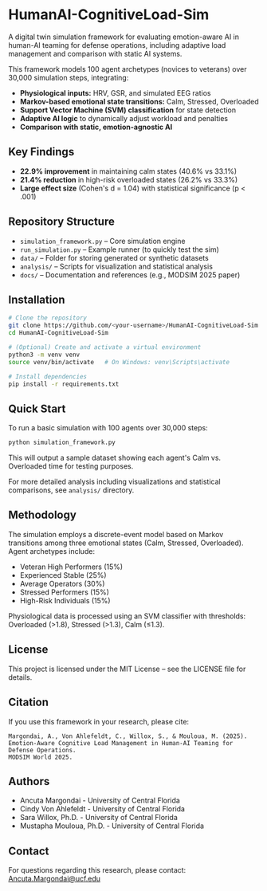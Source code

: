 # HumanAI-CognitiveLoad-Sim


A digital twin simulation framework for evaluating emotion-aware AI in human-AI teaming for defense operations, including adaptive load management and comparison with static AI systems.

This framework models 100 agent archetypes (novices to veterans) over 30,000 simulation steps, integrating:

* **Physiological inputs:** HRV, GSR, and simulated EEG ratios
* **Markov-based emotional state transitions:** Calm, Stressed, Overloaded
* **Support Vector Machine (SVM) classification** for state detection
* **Adaptive AI logic** to dynamically adjust workload and penalties
* **Comparison with static, emotion-agnostic AI**

## Key Findings

* **22.9% improvement** in maintaining calm states (40.6% vs 33.1%)
* **21.4% reduction** in high-risk overloaded states (26.2% vs 33.3%)
* **Large effect size** (Cohen's d = 1.04) with statistical significance (p < .001)

## Repository Structure

* `simulation_framework.py` – Core simulation engine
* `run_simulation.py` – Example runner (to quickly test the sim)
* `data/` – Folder for storing generated or synthetic datasets
* `analysis/` – Scripts for visualization and statistical analysis
* `docs/` – Documentation and references (e.g., MODSIM 2025 paper)

## Installation

```bash
# Clone the repository
git clone https://github.com/<your-username>/HumanAI-CognitiveLoad-Sim.git
cd HumanAI-CognitiveLoad-Sim

# (Optional) Create and activate a virtual environment
python3 -m venv venv
source venv/bin/activate   # On Windows: venv\Scripts\activate

# Install dependencies
pip install -r requirements.txt
```

## Quick Start

To run a basic simulation with 100 agents over 30,000 steps:

```bash
python simulation_framework.py
```

This will output a sample dataset showing each agent's Calm vs. Overloaded time for testing purposes.

For more detailed analysis including visualizations and statistical comparisons, see `analysis/` directory.

## Methodology

The simulation employs a discrete-event model based on Markov transitions among three emotional states (Calm, Stressed, Overloaded). Agent archetypes include:

* Veteran High Performers (15%)
* Experienced Stable (25%) 
* Average Operators (30%)
* Stressed Performers (15%)
* High-Risk Individuals (15%)

Physiological data is processed using an SVM classifier with thresholds: Overloaded (>1.8), Stressed (>1.3), Calm (≤1.3).

## License

This project is licensed under the MIT License – see the LICENSE file for details.

## Citation

If you use this framework in your research, please cite:

```
Margondai, A., Von Ahlefeldt, C., Willox, S., & Mouloua, M. (2025). 
Emotion-Aware Cognitive Load Management in Human-AI Teaming for Defense Operations. 
MODSIM World 2025.
```

## Authors

* Ancuta Margondai - University of Central Florida
* Cindy Von Ahlefeldt - University of Central Florida  
* Sara Willox, Ph.D. - University of Central Florida
* Mustapha Mouloua, Ph.D. - University of Central Florida

## Contact

For questions regarding this research, please contact: Ancuta.Margondai@ucf.edu


